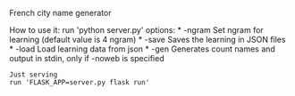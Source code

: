 French city name generator

How to use it:
    run 'python server.py'
    options:
		* -ngram <number> Set ngram for learning (default value is 4 ngram)
        * -save <filname> Saves the learning in JSON files
        * -load <filname> Load learning data from json
        * -gen <count> Generates count names and output in stdin, only if -noweb is specified

    Just serving
    run 'FLASK_APP=server.py flask run'

